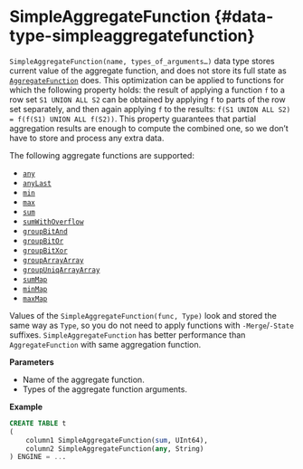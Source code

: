 # SimpleAggregateFunction {#data-type-simpleaggregatefunction}

`SimpleAggregateFunction(name, types_of_arguments…)` data type stores current value of the aggregate function, and does not store its full state as [`AggregateFunction`](../../sql-reference/data-types/aggregatefunction.md) does. This optimization can be applied to functions for which the following property holds: the result of applying a function `f` to a row set `S1 UNION ALL S2` can be obtained by applying `f` to parts of the row set separately, and then again applying `f` to the results: `f(S1 UNION ALL S2) = f(f(S1) UNION ALL f(S2))`. This property guarantees that partial aggregation results are enough to compute the combined one, so we don’t have to store and process any extra data.

The following aggregate functions are supported:

-   [`any`](../../sql-reference/aggregate-functions/reference/any.md#agg_function-any)
-   [`anyLast`](../../sql-reference/aggregate-functions/reference/anylast.md#anylastx)
-   [`min`](../../sql-reference/aggregate-functions/reference/min.md#agg_function-min)
-   [`max`](../../sql-reference/aggregate-functions/reference/max.md#agg_function-max)
-   [`sum`](../../sql-reference/aggregate-functions/reference/sum.md#agg_function-sum)
-   [`sumWithOverflow`](../../sql-reference/aggregate-functions/reference/sumwithoverflow.md#sumwithoverflowx)
-   [`groupBitAnd`](../../sql-reference/aggregate-functions/reference/groupbitand.md#groupbitand)
-   [`groupBitOr`](../../sql-reference/aggregate-functions/reference/groupbitor.md#groupbitor)
-   [`groupBitXor`](../../sql-reference/aggregate-functions/reference/groupbitxor.md#groupbitxor)
-   [`groupArrayArray`](../../sql-reference/aggregate-functions/reference/grouparray.md#agg_function-grouparray)
-   [`groupUniqArrayArray`](../../sql-reference/aggregate-functions/reference/groupuniqarray.md)
-   [`sumMap`](../../sql-reference/aggregate-functions/reference/summap.md#agg_functions-summap)
-   [`minMap`](../../sql-reference/aggregate-functions/reference/minmap.md#agg_functions-minmap)
-   [`maxMap`](../../sql-reference/aggregate-functions/reference/maxmap.md#agg_functions-maxmap)

Values of the `SimpleAggregateFunction(func, Type)` look and stored the same way as `Type`, so you do not need to apply functions with `-Merge`/`-State` suffixes. `SimpleAggregateFunction` has better performance than `AggregateFunction` with same aggregation function.

**Parameters**

-   Name of the aggregate function.
-   Types of the aggregate function arguments.

**Example**

``` sql
CREATE TABLE t
(
    column1 SimpleAggregateFunction(sum, UInt64),
    column2 SimpleAggregateFunction(any, String)
) ENGINE = ...
```


